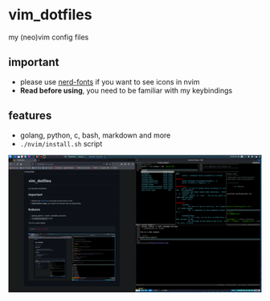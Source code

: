 # vim_dotfiles
my (neo)vim config files

## important

- please use [nerd-fonts](https://www.nerdfonts.com/font-downloads) if you want to see icons in nvim
- **Read before using**, you need to be familiar with my keybindings

## features

- golang, python, c, bash, markdown and more
- `./nvim/install.sh` script

![screenshot](img/screenshot.png)
